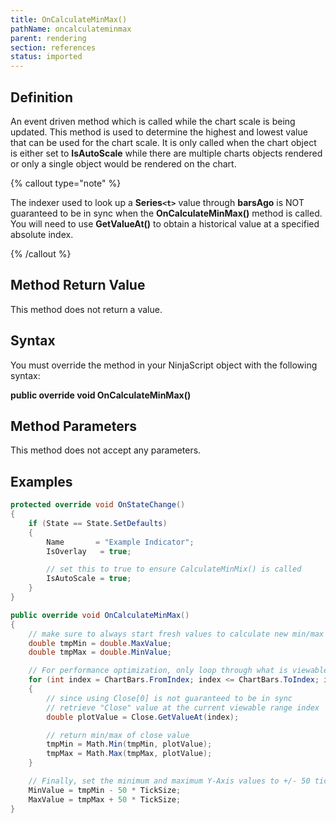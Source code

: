 ```yaml
---
title: OnCalculateMinMax()
pathName: oncalculateminmax
parent: rendering
section: references
status: imported
---
```


## Definition

An event driven method which is called while the chart scale is being updated. This method is used to determine the highest and lowest value that can be used for the chart scale. It is only called when the chart object is either set to **IsAutoScale** while there are multiple charts objects rendered or only a single object would be rendered on the chart.

{% callout type="note" %}

The indexer used to look up a **Series`<t>`** value through **barsAgo** is NOT guaranteed to be in sync when the **OnCalculateMinMax()** method is called. You will need to use **GetValueAt()** to obtain a historical value at a specified absolute index.

{% /callout %}

## Method Return Value

This method does not return a value.

## Syntax

You must override the method in your NinjaScript object with the following syntax:

**public override void OnCalculateMinMax()**

## Method Parameters

This method does not accept any parameters.

## Examples

```csharp
protected override void OnStateChange()
{
    if (State == State.SetDefaults)
    {
        Name       = "Example Indicator";
        IsOverlay   = true;

        // set this to true to ensure CalculateMinMix() is called
        IsAutoScale = true;
    }
}

public override void OnCalculateMinMax()
{
    // make sure to always start fresh values to calculate new min/max values
    double tmpMin = double.MaxValue;
    double tmpMax = double.MinValue;

    // For performance optimization, only loop through what is viewable on the chart
    for (int index = ChartBars.FromIndex; index <= ChartBars.ToIndex; index++)
    {
        // since using Close[0] is not guaranteed to be in sync
        // retrieve "Close" value at the current viewable range index
        double plotValue = Close.GetValueAt(index);

        // return min/max of close value
        tmpMin = Math.Min(tmpMin, plotValue);
        tmpMax = Math.Max(tmpMax, plotValue);
    }

    // Finally, set the minimum and maximum Y-Axis values to +/- 50 ticks from the primary close value
    MinValue = tmpMin - 50 * TickSize;
    MaxValue = tmpMax + 50 * TickSize;
}
```
